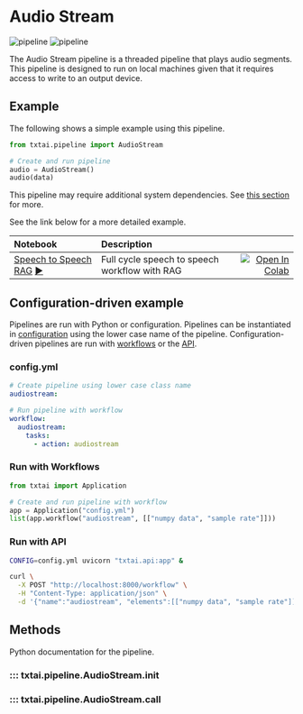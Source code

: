 # Audio Stream

![pipeline](../../images/pipeline.png#only-light)
![pipeline](../../images/pipeline-dark.png#only-dark)

The Audio Stream pipeline is a threaded pipeline that plays audio segments. This pipeline is designed to run on local machines given that it requires access to write to an output device.

## Example

The following shows a simple example using this pipeline.

```python
from txtai.pipeline import AudioStream

# Create and run pipeline
audio = AudioStream()
audio(data)
```

This pipeline may require additional system dependencies. See [this section](../../../install#environment-specific-prerequisites) for more.

See the link below for a more detailed example.

| Notebook  | Description  |       |
|:----------|:-------------|------:|
| [Speech to Speech RAG](https://github.com/neuml/txtai/blob/master/examples/65_Speech_to_Speech_RAG.ipynb) [▶️](https://www.youtube.com/watch?v=tH8QWwkVMKA) | Full cycle speech to speech workflow with RAG | [![Open In Colab](https://colab.research.google.com/assets/colab-badge.svg)](https://colab.research.google.com/github/neuml/txtai/blob/master/examples/65_Speech_to_Speech_RAG.ipynb) |

## Configuration-driven example

Pipelines are run with Python or configuration. Pipelines can be instantiated in [configuration](../../../api/configuration/#pipeline) using the lower case name of the pipeline. Configuration-driven pipelines are run with [workflows](../../../workflow/#configuration-driven-example) or the [API](../../../api#local-instance).

### config.yml
```yaml
# Create pipeline using lower case class name
audiostream:

# Run pipeline with workflow
workflow:
  audiostream:
    tasks:
      - action: audiostream
```

### Run with Workflows

```python
from txtai import Application

# Create and run pipeline with workflow
app = Application("config.yml")
list(app.workflow("audiostream", [["numpy data", "sample rate"]]))
```

### Run with API

```bash
CONFIG=config.yml uvicorn "txtai.api:app" &

curl \
  -X POST "http://localhost:8000/workflow" \
  -H "Content-Type: application/json" \
  -d '{"name":"audiostream", "elements":[["numpy data", "sample rate"]]}'
```

## Methods

Python documentation for the pipeline.

### ::: txtai.pipeline.AudioStream.__init__
### ::: txtai.pipeline.AudioStream.__call__
